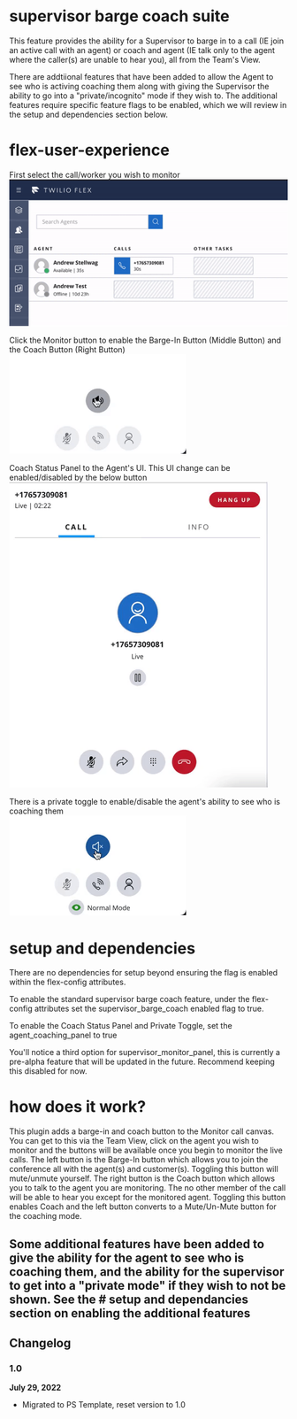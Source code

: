 

# supervisor barge coach suite

This feature provides the ability for a Supervisor to barge in to a call (IE join an active call with an agent) or coach and agent (IE talk only to the agent where the caller(s) are unable to hear you), all from the Team's View.

There are addtiional features that have been added to allow the Agent to see who is activing coaching them along with giving the Supervisor the ability to go into a "private/incognito" mode if they wish to.  The additional features require specific feature flags to be enabled, which we will review in the setup and dependencies section below.

# flex-user-experience

First select the call/worker you wish to monitor  
![Plugin Demo](screenshots/Supervisor-Barge-Coach-Plugin-1.gif)

Click the Monitor button to enable the Barge-In Button (Middle Button) and the Coach Button (Right Button)  
![Plugin Demo](screenshots/Supervisor-Barge-Coach-Plugin-2.gif)

Coach Status Panel to the Agent's UI.  This UI change can be enabled/disabled by the below button 
![Plugin Demo](screenshots/Supervisor-Barge-Coach-Plugin-3.gif)

There is a private toggle to enable/disable the agent's ability to see who is coaching them  
![Plugin Demo](screenshots/Supervisor-Barge-Coach-Plugin-4.gif)

# setup and dependencies

There are no dependencies for setup beyond ensuring the flag is enabled within the flex-config attributes.

To enable the standard supervisor barge coach feature, under the flex-config attributes set the supervisor_barge_coach enabled flag to true.

To enable the Coach Status Panel and Private Toggle, set the agent_coaching_panel to true

You'll notice a third option for supervisor_monitor_panel, this is currently a pre-alpha feature that will be updated in the future.  Recommend keeping this disabled for now.

# how does it work?

This plugin adds a barge-in and coach button to the Monitor call canvas.  You can get to this via the Team View, click on the agent you wish to monitor and the buttons will be available once you begin to monitor the live calls.  The left button is the Barge-In button which allows you to join the conference all with the agent(s) and customer(s).  Toggling this button will mute/unmute yourself.  The right button is the Coach button which allows you to talk to the agent you are monitoring.  The no other member of the call will be able to hear you except for the monitored agent.  Toggling this button enables Coach and the left button converts to a Mute/Un-Mute button for the coaching mode.

Some additional features have been added to give the ability for the agent to see who is coaching them, and the ability for the supervisor to get into a "private mode" if they wish to not be shown.  See the # setup and dependancies section on enabling the additional features
---

## Changelog

### 1.0

**July 29, 2022**

- Migrated to PS Template, reset version to 1.0